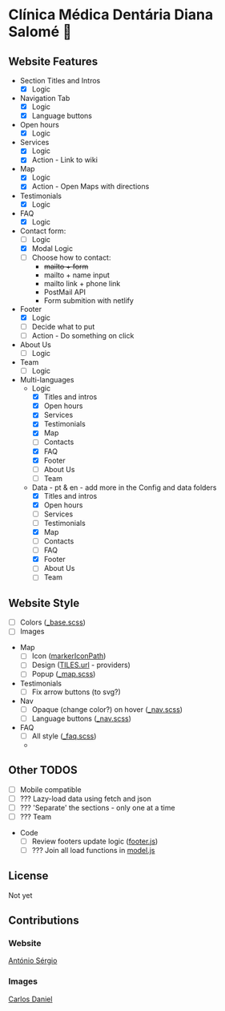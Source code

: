 # Clínica Médica Dentária Diana Salomé :tooth:

## Website Features

- Section Titles and Intros
  - [x] Logic
- Navigation Tab
  - [x] Logic
  - [x] Language buttons
- Open hours
  - [x] Logic
- Services
  - [x] Logic
  - [x] Action - Link to wiki
- Map
  - [x] Logic
  - [x] Action - Open Maps with directions
- Testimonials
  - [x] Logic
- FAQ
  - [x] Logic
- Contact form:
  - [ ] Logic
  - [x] Modal Logic
  - [ ] Choose how to contact:
    - ~~mailto + form~~
    - mailto + name input
    - mailto link + phone link
    - PostMail API
    - Form submition with netlify
- Footer
  - [x] Logic
  - [ ] Decide what to put
  - [ ] Action - Do something on click
- About Us
  - [ ] Logic
- Team
  - [ ] Logic
- Multi-languages
  - Logic
    - [x] Titles and intros
    - [x] Open hours
    - [x] Services
    - [x] Testimonials
    - [x] Map
    - [ ] Contacts
    - [x] FAQ
    - [x] Footer
    - [ ] About Us
    - [ ] Team
  - Data - pt & en - add more in the Config and data folders
    - [x] Titles and intros
    - [x] Open hours
    - [ ] Services
    - [ ] Testimonials
    - [x] Map
    - [ ] Contacts
    - [ ] FAQ
    - [x] Footer
    - [ ] About Us
    - [ ] Team

## Website Style

- [ ] Colors ([\_base.scss](./src/sass/_base.scss))
- [ ] Images
- Map
  - [ ] Icon ([markerIconPath](./src/js/Config/mapConfig.js))
  - [ ] Design ([TILES.url](./src/js/Config/mapConfig.js) - providers)
  - [ ] Popup ([\_map.scss](./src/sass/_map.scss))
- Testimonials
  - [ ] Fix arrow buttons (to svg?)
- Nav
  - [ ] Opaque (change color?) on hover ([\_nav.scss](./src/sass/_nav.scss))
  - [ ] Language buttons ([\_nav.scss](./src/sass/_nav.scss))
- FAQ
  - [ ] All style ([\_faq.scss](./src/sass/_faq.scss))
  -

## Other TODOS

- [ ] Mobile compatible
- [ ] ??? Lazy-load data using fetch and json
- [ ] ??? 'Separate' the sections - only one at a time
- [ ] ??? Team
- Code
  - [ ] Review footers update logic ([footer.js](./src/js/Views/footerView.js))
  - [ ] ??? Join all load functions in [model.js](./src/js/model.js)

## License

Not yet

## Contributions

### Website

[António Sérgio](https://github.com/AntonioSergioDM)

### Images

[Carlos Daniel](https://)
